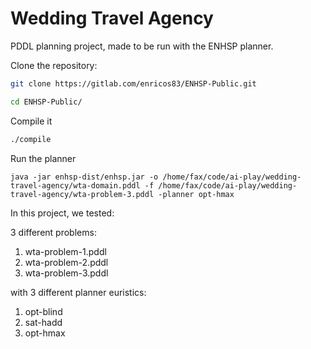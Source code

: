 # Wedding Travel Agency

PDDL planning project, made to be run with the ENHSP planner.

Clone the repository: 

``` bash
git clone https://gitlab.com/enricos83/ENHSP-Public.git
```

``` bash
cd ENHSP-Public/
```

Compile it

``` bash
./compile
```

Run the planner

``` shell
java -jar enhsp-dist/enhsp.jar -o /home/fax/code/ai-play/wedding-travel-agency/wta-domain.pddl -f /home/fax/code/ai-play/wedding-travel-agency/wta-problem-3.pddl -planner opt-hmax
```

In this project, we tested:

3 different problems:

1. wta-problem-1.pddl
2. wta-problem-2.pddl
3. wta-problem-3.pddl

with 3 different planner euristics:

1. opt-blind
2. sat-hadd
3. opt-hmax

